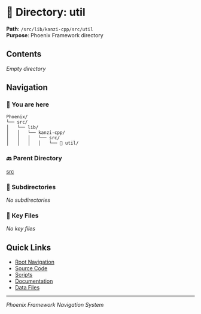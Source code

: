 # 📁 Directory: util

**Path**: `/src/lib/kanzi-cpp/src/util`  
**Purpose**: Phoenix Framework directory

## Contents

*Empty directory*

## Navigation

### 📍 You are here
```
Phoenix/
└── src/
│   └── lib/
│   │   └── kanzi-cpp/
│   │   │   └── src/
│   │   │   │   └── 📍 util/

```

### 🔙 Parent Directory
[src](..)

### 📂 Subdirectories
*No subdirectories*

### 📄 Key Files
*No key files*

## Quick Links
- [Root Navigation](/NAVIGATION.md)
- [Source Code](/src/DIRECTORY_MAP.md)
- [Scripts](/scripts/DIRECTORY_MAP.md)
- [Documentation](/docs/DIRECTORY_MAP.md)
- [Data Files](/data/DIRECTORY_MAP.md)

---
*Phoenix Framework Navigation System*
